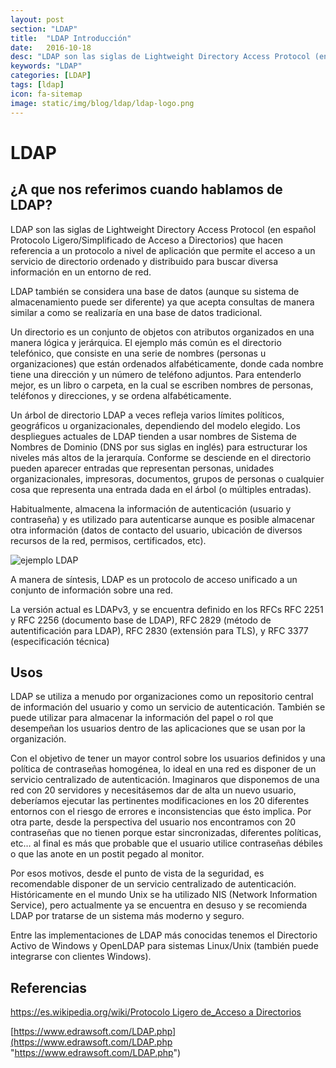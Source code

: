 ```yaml
---
layout: post
section: "LDAP"
title:  "LDAP Introducción"
date:   2016-10-18
desc: "LDAP son las siglas de Lightweight Directory Access Protocol (en español Protocolo Ligero/Simplificado de Acceso a Directorios) que hacen referencia a un protocolo a nivel de aplicación que permite el acceso a un servicio de directorio ordenado y distribuido para buscar diversa información en un entorno de red."
keywords: "LDAP"
categories: [LDAP]
tags: [ldap]
icon: fa-sitemap
image: static/img/blog/ldap/ldap-logo.png
---
```


# LDAP #

## ¿A que nos referimos cuando hablamos de LDAP? ##

LDAP son las siglas de Lightweight Directory Access Protocol (en español Protocolo Ligero/Simplificado de Acceso a Directorios) que hacen referencia a un protocolo a nivel de aplicación que permite el acceso a un servicio de directorio ordenado y distribuido para buscar diversa información en un entorno de red. 

LDAP también se considera una base de datos (aunque su sistema de almacenamiento puede ser diferente) ya que acepta consultas de manera similar a como se realizaría en una base de datos tradicional.

<!--more-->

Un directorio es un conjunto de objetos con atributos organizados en una manera lógica y jerárquica. 
El ejemplo más común es el directorio telefónico, que consiste en una serie de nombres (personas u organizaciones) que están ordenados alfabéticamente, donde cada nombre tiene una dirección y un número de teléfono adjuntos. 
Para entenderlo mejor, es un libro o carpeta, en la cual se escriben nombres de personas, teléfonos y direcciones, y se ordena alfabéticamente.

Un árbol de directorio LDAP a veces refleja varios límites políticos, geográficos u organizacionales, dependiendo del modelo elegido. Los despliegues actuales de LDAP tienden a usar nombres de Sistema de Nombres de Dominio (DNS por sus siglas en inglés) para estructurar los niveles más altos de la jerarquía. Conforme se desciende en el directorio pueden aparecer entradas que representan personas, unidades organizacionales, impresoras, documentos, grupos de personas o cualquier cosa que representa una entrada dada en el árbol (o múltiples entradas).

Habitualmente, almacena la información de autenticación (usuario y contraseña) y es utilizado para autenticarse aunque es posible almacenar otra información (datos de contacto del usuario, ubicación de diversos recursos de la red, permisos, certificados, etc). 

<img src="https://www.edrawsoft.com/images/network/ldap_Full.png" alt="ejemplo LDAP" class="img-thumbnail" style="height: auto;width: auto;display: block; margin: auto;"/>

A manera de síntesis, LDAP es un protocolo de acceso unificado a un conjunto de información sobre una red.

La versión actual es LDAPv3, y se encuentra definido en los RFCs RFC 2251 y RFC 2256 (documento base de LDAP), RFC 2829 (método de autentificación para LDAP), RFC 2830 (extensión para TLS), y RFC 3377 (especificación técnica)

## Usos ##

LDAP se utiliza a menudo por organizaciones como un repositorio central de información del usuario y como un servicio de autenticación. 
También se puede utilizar para almacenar la información del papel o rol que desempeñan los usuarios dentro de las aplicaciones que se usan por la organización.

Con el objetivo de tener un mayor control sobre los usuarios definidos y una política de contraseñas homogénea, lo ideal en una red es disponer de un servicio centralizado de autenticación. Imaginaros que disponemos de una red con 20 servidores y necesitásemos dar de alta un nuevo usuario, deberíamos ejecutar las pertinentes modificaciones en los 20 diferentes entornos con el riesgo de errores e inconsistencias que ésto implica. Por otra parte, desde la perspectiva del usuario nos encontramos con 20 contraseñas que no tienen porque estar sincronizadas, diferentes políticas, etc… al final es más que probable que el usuario utilice contraseñas débiles o que las anote en un postit pegado al monitor.

Por esos motivos, desde el punto de vista de la seguridad, es recomendable disponer de un servicio centralizado de autenticación. Históricamente en el mundo Unix se ha utilizado NIS (Network Information Service), pero actualmente ya se encuentra en desuso y se recomienda LDAP por tratarse de un sistema más moderno y seguro.

Entre las implementaciones de LDAP más conocidas tenemos el Directorio Activo de Windows y OpenLDAP para sistemas Linux/Unix (también puede integrarse con clientes Windows). 

## Referencias ##

[https://es.wikipedia.org/wiki/Protocolo Ligero de_Acceso a Directorios](https://es.wikipedia.org/wiki/Protocolo_Ligero_de_Acceso_a_Directorios "https://es.wikipedia.org/wiki/Protocolo_Ligero_de_Acceso_a_Directorios")

[https://www.edrawsoft.com/LDAP.php](https://www.edrawsoft.com/LDAP.php "https://www.edrawsoft.com/LDAP.php")